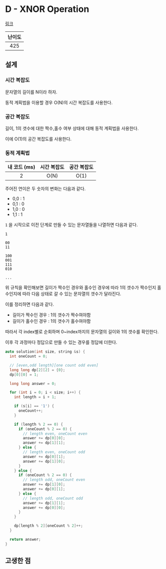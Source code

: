 # D - XNOR Operation

[링크](https://atcoder.jp/contests/abc418/tasks/abc418_d)

| 난이도 |
| :----: |
|  425   |

## 설계

### 시간 복잡도

문자열의 길이를 N이라 하자.

동적 계획법을 이용할 경우 O(N)의 시간 복잡도를 사용한다.

### 공간 복잡도

길이, 1의 갯수에 대한 짝수,홀수 여부 상태에 대해 동적 계획법을 사용한다.

이에 O(1)의 공간 복잡도를 사용한다.

### 동적 계획법

| 내 코드 (ms) | 시간 복잡도 | 공간 복잡도 |
| :----------: | :---------: | :---------: |
|      2       |    O(N)     |    O(1)     |

주어진 연이은 두 숫자의 변화는 다음과 같다.

- 0,0 : 1
- 0,1 : 0
- 1,0 : 0
- 1,1 : 1

`1` 을 시작으로 이전 단계로 만들 수 있는 문자열들을 나열하면 다음과 같다.

```text
1

00
11

100
001
111
010

...
```

위 규칙을 확인해보면 길이가 짝수인 경우와 홀수인 경우에 따라 1의 갯수가 짝수인지 홀수인지에 따라 다음 상태로 갈 수 있는 문자열의 갯수가 달라진다.

이를 정리하면 다음과 같다.

- 길이가 짝수인 경우 : 1의 갯수가 짝수여야함
- 길이가 홀수인 경우 : 1의 갯수가 홀수여야함

따라서 각 index별로 순회하며 0~index까지의 문자열의 길이와 1의 갯수를 확인한다.

이후 각 과정마다 정답으로 만들 수 있는 경우를 정답에 더한다.

```cpp
auto solution(int size, string &s) {
  int oneCount = 0;

  // [even,odd length][one count odd even]
  long long dp[2][2] = {0};
  dp[0][0] = 1;

  long long answer = 0;

  for (int i = 0; i < size; i++) {
    int length = i + 1;

    if (s[i] == '1') {
      oneCount++;
    }

    if (length % 2 == 0) {
      if (oneCount % 2 == 0) {
        // length even, oneCount even
        answer += dp[0][0];
        answer += dp[1][1];
      } else {
        // length even, oneCount odd
        answer += dp[0][1];
        answer += dp[1][0];
      }
    } else {
      if (oneCount % 2 == 0) {
        // length odd, oneCount even
        answer += dp[1][0];
        answer += dp[0][1];
      } else {
        // length odd, oneCount odd
        answer += dp[1][1];
        answer += dp[0][0];
      }
    }

    dp[length % 2][oneCount % 2]++;
  }

  return answer;
}
```

## 고생한 점
